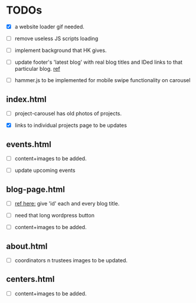 # TODOs

- [x] a website loader gif needed.

- [ ] remove useless JS scripts loading

- [ ] implement background that HK gives.

- [ ] update footer's 'latest blog' with real blog titles and IDed links to that particular blog. [ref](##blog-page.html)

- [ ] hammer.js to be implemented for mobile swipe functionality on carousel

## index.html

- [ ] project-carousel has old photos of projects.

- [x] links to individual projects page to be updates

## events.html

- [ ] content+images to be added.

- [ ] update upcoming events

## blog-page.html

- [ ] [ref here:](#nowhere) give 'id' each and every blog title.

- [ ] need that long wordpress button

- [ ] content+images to be added.

## about.html

- [ ] coordinators n trustees images to be updated.

## centers.html

- [ ] content+images to be added.
